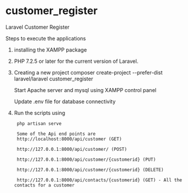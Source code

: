 # customer_register
 Laravel Customer Register

Steps to execute the applications
1. installing the XAMPP package
2. PHP 7.2.5 or later for the current version of Laravel.
3. Creating a new project
    composer create-project --prefer-dist laravel/laravel customer_register
    
    Start Apache server and mysql using XAMPP control panel
    
    Update .env file for database connectivity
    
4. Run the scripts using

        php artisan serve  
        
        Some of the Api end points are 
        http://localhost:8000/api/customer (GET)
        
        http://127.0.0.1:8000/api/customer/ (POST)
        
        http://127.0.0.1:8000/api/customer/{customerid} (PUT)
        
        http://127.0.0.1:8000/api/customer/{customerid} (DELETE)
        
        http://127.0.0.1:8000/api/contacts/{customerid} (GET) - All the contacts for a customer
        
        
    
